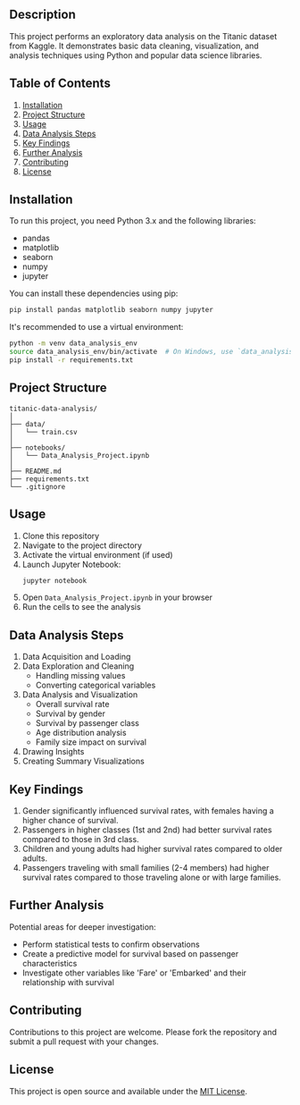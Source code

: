 ## Description
This project performs an exploratory data analysis on the Titanic dataset from Kaggle. It demonstrates basic data cleaning, visualization, and analysis techniques using Python and popular data science libraries.

## Table of Contents
1. [Installation](#installation)
2. [Project Structure](#project-structure)
3. [Usage](#usage)
4. [Data Analysis Steps](#data-analysis-steps)
5. [Key Findings](#key-findings)
6. [Further Analysis](#further-analysis)
7. [Contributing](#contributing)
8. [License](#license)

## Installation

To run this project, you need Python 3.x and the following libraries:
- pandas
- matplotlib
- seaborn
- numpy
- jupyter

You can install these dependencies using pip:

```bash
pip install pandas matplotlib seaborn numpy jupyter
```

It's recommended to use a virtual environment:

```bash
python -m venv data_analysis_env
source data_analysis_env/bin/activate  # On Windows, use `data_analysis_env\Scripts\activate`
pip install -r requirements.txt
```

## Project Structure

```
titanic-data-analysis/
│
├── data/
│   └── train.csv
│
├── notebooks/
│   └── Data_Analysis_Project.ipynb
│
├── README.md
├── requirements.txt
└── .gitignore
```

## Usage

1. Clone this repository
2. Navigate to the project directory
3. Activate the virtual environment (if used)
4. Launch Jupyter Notebook:
   ```bash
   jupyter notebook
   ```
5. Open `Data_Analysis_Project.ipynb` in your browser
6. Run the cells to see the analysis

## Data Analysis Steps

1. Data Acquisition and Loading
2. Data Exploration and Cleaning
   - Handling missing values
   - Converting categorical variables
3. Data Analysis and Visualization
   - Overall survival rate
   - Survival by gender
   - Survival by passenger class
   - Age distribution analysis
   - Family size impact on survival
4. Drawing Insights
5. Creating Summary Visualizations

## Key Findings

1. Gender significantly influenced survival rates, with females having a higher chance of survival.
2. Passengers in higher classes (1st and 2nd) had better survival rates compared to those in 3rd class.
3. Children and young adults had higher survival rates compared to older adults.
4. Passengers traveling with small families (2-4 members) had higher survival rates compared to those traveling alone or with large families.

## Further Analysis

Potential areas for deeper investigation:
- Perform statistical tests to confirm observations
- Create a predictive model for survival based on passenger characteristics
- Investigate other variables like 'Fare' or 'Embarked' and their relationship with survival

## Contributing

Contributions to this project are welcome. Please fork the repository and submit a pull request with your changes.

## License

This project is open source and available under the [MIT License](LICENSE).

